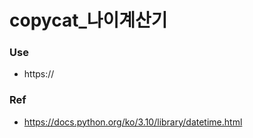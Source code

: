 # copycat_나이계산기

### Use
- https://

### Ref
- https://docs.python.org/ko/3.10/library/datetime.html
